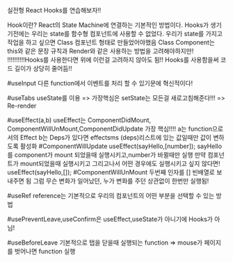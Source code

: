 실전형 React Hooks를 연습해보자!!

Hook이란?
React의 State Machine에 연결하는 기본적인 방법이다.
Hooks가 생기기전에는 우리는 state를 함수형 컴포넌트에 사용할 수 없었다.
우리가 state를 가지고 작업을 하고 싶으면 Class 컴포넌트 형태로 만들었어야했음
Class Component는 this와 같은 문장 규칙과 Render와 같은 사용하는 방법을 고려해야하지만!
!!!!!!!!!!Hooks를 사용한다면 위에 이런걸 고려하지 않아도 됨!!
Hooks를 사용함을써 코드 길이가 상당히 줄어듬!!

#useInput
다른 function에서 이벤트를 처리 할 수 있기문에 혁신적이다!


#useTabs
useState를 이용 => 가장핵심은 setState는 모든걸 새로고침해준다!!! => Re-render

#useEffect(a,b)
useEffect는 ComponentDidMount, ComponentWillUnMount,ComponentDidUpdate
가장 핵심!!!!
a는 function으로서의 Effect
b는 Deps가 있다면 effectsms (deps)리스트에 있는 값일때만 값이 변하도록 활성화
#ComponentWillUpdate
useEffect(sayHello,[number]);
sayHello를 component가 mount 되었을때 실행시키고,number가 바뀔때만 실행
만약 컴포넌트가 mount되었을때 실행시키고 그리고나서 어떤 경우에도 실행시키고 싶지 않다면!
useEffect(sayHello,[]);
#ComponentWillUnMount
두번째 인자를 [] 빈배열로 보내주면 됨
그럼 무슨 변화가 일어났던, 누가 변화를 주던 상관없이 한번만 실행됨!

#useRef
reference는 기본적으로 우리의 컴포넌트의 어떤 부분을 선택할 수 있는 방법


#usePreventLeave,useConfirm은 useEffect,useState가 아니기에 Hooks가 아님!
 
#useBeforeLeave
기본적으로 탭을 닫을때 실행되는 function => mouse가 페이지를 벗어나면 function 실행
